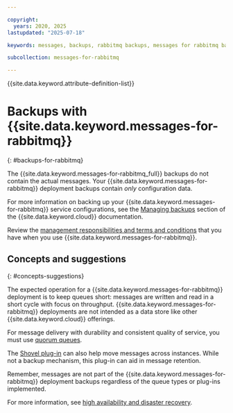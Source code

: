 ```yaml
---

copyright:
  years: 2020, 2025
lastupdated: "2025-07-18"

keywords: messages, backups, rabbitmq backups, messages for rabbitmq backups

subcollection: messages-for-rabbitmq

---
```


{{site.data.keyword.attribute-definition-list}}

# Backups with {{site.data.keyword.messages-for-rabbitmq}} 
{: #backups-for-rabbitmq}

The {{site.data.keyword.messages-for-rabbitmq_full}} backups do not contain the actual messages. Your {{site.data.keyword.messages-for-rabbitmq}} deployment backups contain *only* configuration data.  

For more information on backing up your {{site.data.keyword.messages-for-rabbitmq}} service configurations, see the [Managing backups](/docs/messages-for-rabbitmq?topic=messages-for-rabbitmq-dashboard-backups&interface=ui) section of the {{site.data.keyword.cloud}} documentation. 

Review the [management responsibilities and terms and conditions](/docs/messages-for-rabbitmq?topic=messages-for-rabbitmq-responsibilities-cloud-databases) that you have when you use {{site.data.keyword.messages-for-rabbitmq}}.


## Concepts and suggestions 
{: #concepts-suggestions}

The expected operation for a {{site.data.keyword.messages-for-rabbitmq}} deployment is to keep queues short: messages are written and read in a short cycle with focus on throughput. {{site.data.keyword.messages-for-rabbitmq}} deployments are not intended as a data store like other {{site.data.keyword.cloud}} offerings. 

For message delivery with durability and consistent quality of service, you must use [quorum queues](/docs/messages-for-rabbitmq?topic=messages-for-rabbitmq-rabbitmq-ha-dr#ha-features). 

The [Shovel plug-in](https://www.rabbitmq.com/shovel.html) can also help move messages across instances. While not a backup mechanism, this plug-in can aid in message retention. 

Remember, messages are not part of the {{site.data.keyword.messages-for-rabbitmq}} deployment backups regardless of the queue types or plug-ins implemented. 

For more information, see [high availability and disaster recovery](/docs/messages-for-rabbitmq?topic=messages-for-rabbitmq-rabbitmq-ha-dr). 
